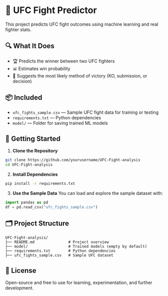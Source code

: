 # 🥋 UFC Fight Predictor

This project predicts UFC fight outcomes using machine learning and real fighter stats.

## 🔍 What It Does

- 🏆 Predicts the winner between two UFC fighters
- 📊 Estimates win probability
- 🥊 Suggests the most likely method of victory (KO, submission, or decision)

## 📦 Included

- `ufc_fights_sample.csv` — Sample UFC fight data for training or testing
- `requirements.txt` — Python dependencies
- `model/` — Folder for saving trained ML models

## 🚀 Getting Started

1. **Clone the Repository**
```bash
git clone https://github.com/yourusername/UFC-Fight-analysis
cd UFC-Fight-analysis
```

2. **Install Dependencies**
```bash
pip install -r requirements.txt
```

3. **Use the Sample Data**
You can load and explore the sample dataset with:
```python
import pandas as pd
df = pd.read_csv("ufc_fights_sample.csv")
```

## 🗂️ Project Structure

```
UFC-Fight-analysis/
├── README.md               # Project overview
├── model/                  # Trained models (empty by default)
├── requirements.txt        # Python dependencies
├── ufc_fights_sample.csv   # Sample UFC dataset
```

## 📄 License

Open-source and free to use for learning, experimentation, and further development.
